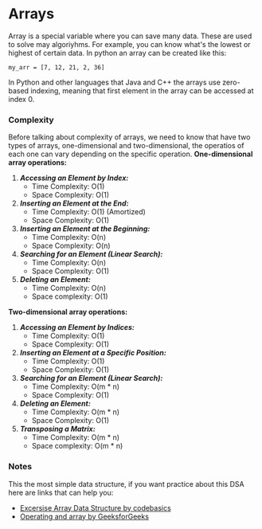 # Arrays
Array is a special variable where you can save many data. These are used to solve may algoriyhms.
For example, you can know what's the lowest or highest of certain data.
In python an array can be created like this:
```
my_arr = [7, 12, 21, 2, 36]
```
In Python and other languages that Java and C++ the arrays use zero-based indexing, meaning that first element in the array can be accessed at index 0.

### Complexity
Before talking about complexity of arrays, we need to know that have two types of arrays, one-dimensional and two-dimensional, the operatios of each one can vary depending on the specific operation.
**One-dimensional array operations:**
1. ***Accessing an Element by Index:***
    - Time Complexity: O(1)
    - Space Complexity: O(1)
2. ***Inserting an Element at the End:***
    - Time Complexity: O(1) (Amortized)
    - Space Complexity: O(1)
3. ***Inserting an Element at the Beginning:***
    - Time Complexity: O(n)
    - Space Complexity: O(n)
4. ***Searching for an Element (Linear Search):***
    - Time Complexity: O(n)
    - Space Complexity: O(1)
5. ***Deleting an Element:***
    - Time Complexity: O(n)
    - Space complexity: O(1)

**Two-dimensional array operations:**
1. ***Accessing an Element by Indices:***
    - Time Complexity: O(1)
    - Space Complexity: O(1)
2. ***Inserting an Element at a Specific Position:***
    - Time Complexity: O(1)
    - Space Complexity: O(1)
3. ***Searching for an Element (Linear Search):***
    - Time Complexity: O(m * n)
    - Space Complexity: O(1)
4. ***Deleting an Element:***
    - Time Complexity: O(m * n)
    - Space Complexity: O(1)
5. ***Transposing a Matrix:***
    - Time Complexity: O(m * n)
    - Space complexity: O(m * n)

### Notes
This the most simple data structure, if you want practice about this DSA here are links that can help you:
- [Excersise Array Data Structure by codebasics](https://github.com/codebasics/data-structures-algorithms-python/blob/master/data_structures/2_Arrays/2_arrays_exercise.md)
- [Operating and array by GeeksforGeeks](https://www.geeksforgeeks.org/problems/operating-an-array/1?itm_source=geeksforgeeks&itm_medium=article&itm_campaign=practice_card)